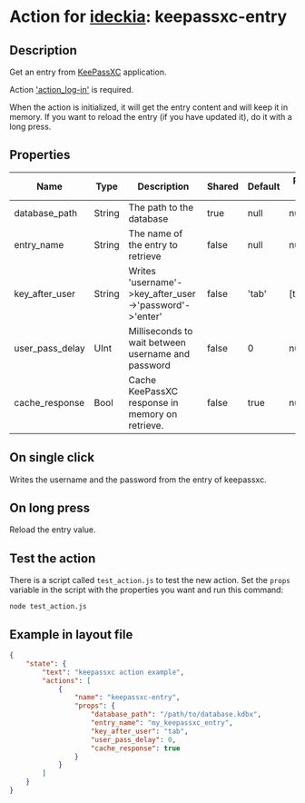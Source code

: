# Action for [ideckia](https://ideckia.github.io/): keepassxc-entry

## Description

Get an entry from [KeePassXC](https://keepassxc.org/) application.

Action ['action_log-in'](http://github.com/ideckia/action_log-in) is required.

When the action is initialized, it will get the entry content and will keep it in memory. If you want to reload the entry (if you have updated it), do it with a long press.

## Properties

| Name | Type | Description | Shared | Default | Possible values |
| ----- |----- | ----- | ----- | ----- | ----- |
| database_path | String | The path to the database | true | null | null |
| entry_name | String | The name of the entry to retrieve | false | null | null |
| key_after_user | String | Writes 'username'->key_after_user->'password'->'enter' | false | 'tab' | [tab,enter] |
| user_pass_delay | UInt | Milliseconds to wait between username and password | false | 0 | null |
| cache_response | Bool | Cache KeePassXC response in memory on retrieve. | false | true | null |

## On single click

Writes the username and the password from the entry of keepassxc.

## On long press

Reload the entry value.

## Test the action

There is a script called `test_action.js` to test the new action. Set the `props` variable in the script with the properties you want and run this command:

```
node test_action.js
```

## Example in layout file

```json
{
    "state": {
        "text": "keepassxc action example",
        "actions": [
            {
                "name": "keepassxc-entry",
                "props": {
                    "database_path": "/path/to/database.kdbx",
                    "entry_name": "my_keepassxc_entry",
                    "key_after_user": "tab",
                    "user_pass_delay": 0,
                    "cache_response": true
                }
            }
        ]
    }
}
```